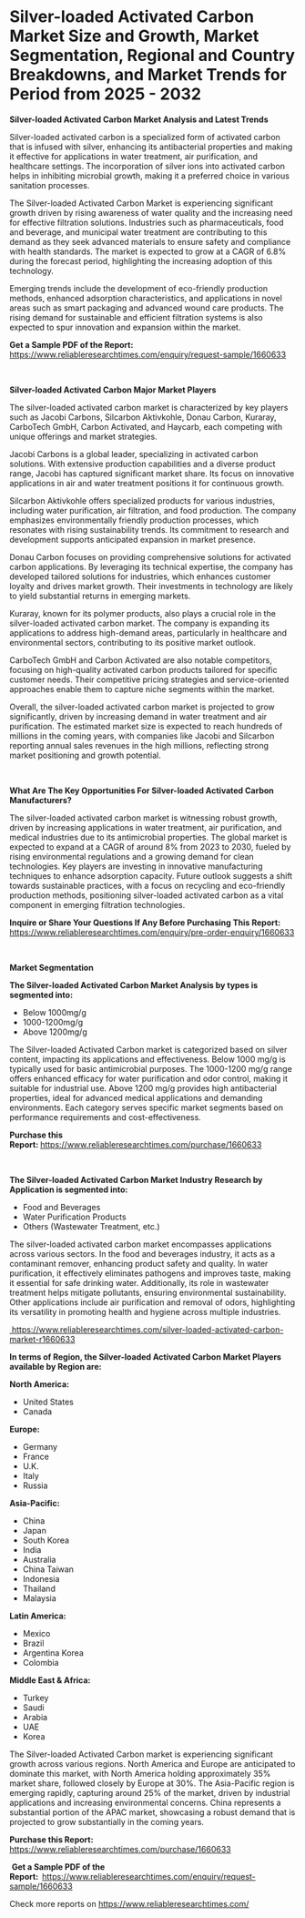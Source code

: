 <p><h1>Silver-loaded Activated Carbon Market Size and Growth, Market Segmentation, Regional and Country Breakdowns, and Market Trends for Period from 2025 -  2032</h1></p><p><strong>Silver-loaded Activated Carbon Market Analysis and Latest Trends</strong></p>
<p><p>Silver-loaded activated carbon is a specialized form of activated carbon that is infused with silver, enhancing its antibacterial properties and making it effective for applications in water treatment, air purification, and healthcare settings. The incorporation of silver ions into activated carbon helps in inhibiting microbial growth, making it a preferred choice in various sanitation processes.</p><p>The Silver-loaded Activated Carbon Market is experiencing significant growth driven by rising awareness of water quality and the increasing need for effective filtration solutions. Industries such as pharmaceuticals, food and beverage, and municipal water treatment are contributing to this demand as they seek advanced materials to ensure safety and compliance with health standards. The market is expected to grow at a CAGR of 6.8% during the forecast period, highlighting the increasing adoption of this technology. </p><p>Emerging trends include the development of eco-friendly production methods, enhanced adsorption characteristics, and applications in novel areas such as smart packaging and advanced wound care products. The rising demand for sustainable and efficient filtration systems is also expected to spur innovation and expansion within the market.</p></p>
<p><strong>Get a Sample PDF of the Report:&nbsp;</strong> <a href="https://www.reliableresearchtimes.com/enquiry/request-sample/1660633?utm_campaign=3297&utm_medium=2&utm_source=Github&utm_content=ia&utm_term=29032025&utm_id=silver-loaded-activated-carbon">https://www.reliableresearchtimes.com/enquiry/request-sample/1660633</a></p>
<p>&nbsp;</p>
<p><strong>Silver-loaded Activated Carbon Major Market Players</strong></p>
<p><p>The silver-loaded activated carbon market is characterized by key players such as Jacobi Carbons, Silcarbon Aktivkohle, Donau Carbon, Kuraray, CarboTech GmbH, Carbon Activated, and Haycarb, each competing with unique offerings and market strategies. </p><p>Jacobi Carbons is a global leader, specializing in activated carbon solutions. With extensive production capabilities and a diverse product range, Jacobi has captured significant market share. Its focus on innovative applications in air and water treatment positions it for continuous growth.</p><p>Silcarbon Aktivkohle offers specialized products for various industries, including water purification, air filtration, and food production. The company emphasizes environmentally friendly production processes, which resonates with rising sustainability trends. Its commitment to research and development supports anticipated expansion in market presence.</p><p>Donau Carbon focuses on providing comprehensive solutions for activated carbon applications. By leveraging its technical expertise, the company has developed tailored solutions for industries, which enhances customer loyalty and drives market growth. Their investments in technology are likely to yield substantial returns in emerging markets.</p><p>Kuraray, known for its polymer products, also plays a crucial role in the silver-loaded activated carbon market. The company is expanding its applications to address high-demand areas, particularly in healthcare and environmental sectors, contributing to its positive market outlook.</p><p>CarboTech GmbH and Carbon Activated are also notable competitors, focusing on high-quality activated carbon products tailored for specific customer needs. Their competitive pricing strategies and service-oriented approaches enable them to capture niche segments within the market.</p><p>Overall, the silver-loaded activated carbon market is projected to grow significantly, driven by increasing demand in water treatment and air purification. The estimated market size is expected to reach hundreds of millions in the coming years, with companies like Jacobi and Silcarbon reporting annual sales revenues in the high millions, reflecting strong market positioning and growth potential.</p></p>
<p>&nbsp;</p>
<p><strong>What Are The Key Opportunities For Silver-loaded Activated Carbon Manufacturers?</strong></p>
<p><p>The silver-loaded activated carbon market is witnessing robust growth, driven by increasing applications in water treatment, air purification, and medical industries due to its antimicrobial properties. The global market is expected to expand at a CAGR of around 8% from 2023 to 2030, fueled by rising environmental regulations and a growing demand for clean technologies. Key players are investing in innovative manufacturing techniques to enhance adsorption capacity. Future outlook suggests a shift towards sustainable practices, with a focus on recycling and eco-friendly production methods, positioning silver-loaded activated carbon as a vital component in emerging filtration technologies.</p></p>
<p><strong>Inquire or Share Your Questions If Any Before Purchasing This Report:</strong> <a href="https://www.reliableresearchtimes.com/enquiry/pre-order-enquiry/1660633?utm_campaign=3297&utm_medium=2&utm_source=Github&utm_content=ia&utm_term=29032025&utm_id=silver-loaded-activated-carbon">https://www.reliableresearchtimes.com/enquiry/pre-order-enquiry/1660633</a></p>
<p>&nbsp;</p>
<p><strong>Market Segmentation</strong></p>
<p><strong>The Silver-loaded Activated Carbon Market Analysis by types is segmented into:</strong></p>
<p><ul><li>Below 1000mg/g</li><li>1000-1200mg/g</li><li>Above 1200mg/g</li></ul></p>
<p><p>The Silver-loaded Activated Carbon market is categorized based on silver content, impacting its applications and effectiveness. Below 1000 mg/g is typically used for basic antimicrobial purposes. The 1000-1200 mg/g range offers enhanced efficacy for water purification and odor control, making it suitable for industrial use. Above 1200 mg/g provides high antibacterial properties, ideal for advanced medical applications and demanding environments. Each category serves specific market segments based on performance requirements and cost-effectiveness.</p></p>
<p><strong>Purchase this Report:&nbsp;</strong><a href="https://www.reliableresearchtimes.com/purchase/1660633?utm_campaign=3297&utm_medium=2&utm_source=Github&utm_content=ia&utm_term=29032025&utm_id=silver-loaded-activated-carbon">https://www.reliableresearchtimes.com/purchase/1660633</a></p>
<p>&nbsp;</p>
<p><strong>The Silver-loaded Activated Carbon Market Industry Research by Application is segmented into:</strong></p>
<p><ul><li>Food and Beverages</li><li>Water Purification Products</li><li>Others (Wastewater Treatment, etc.)</li></ul></p>
<p><p>The silver-loaded activated carbon market encompasses applications across various sectors. In the food and beverages industry, it acts as a contaminant remover, enhancing product safety and quality. In water purification, it effectively eliminates pathogens and improves taste, making it essential for safe drinking water. Additionally, its role in wastewater treatment helps mitigate pollutants, ensuring environmental sustainability. Other applications include air purification and removal of odors, highlighting its versatility in promoting health and hygiene across multiple industries.</p></p>
<p><a href="https://www.reliableresearchtimes.com/silver-loaded-activated-carbon-market-r1660633?utm_campaign=3297&utm_medium=2&utm_source=Github&utm_content=ia&utm_term=29032025&utm_id=silver-loaded-activated-carbon">&nbsp;https://www.reliableresearchtimes.com/silver-loaded-activated-carbon-market-r1660633</a></p>
<p><strong>In terms of Region, the Silver-loaded Activated Carbon Market Players available by Region are:</strong></p>
<p>
    <p> <strong> North America: </strong>
        <ul>
            <li>United States</li>
            <li>Canada</li>
        </ul>
        </p> 
    <p> <strong> Europe: </strong>
        <ul>
            <li>Germany</li>
            <li>France</li>
            <li>U.K.</li>
            <li>Italy</li>
            <li>Russia</li>
        </ul>
        </p> 
    <p> <strong> Asia-Pacific: </strong>
        <ul>
            <li>China</li>
            <li>Japan</li>
            <li>South Korea</li>
            <li>India</li>
            <li>Australia</li>
            <li>China Taiwan</li>
            <li>Indonesia</li>
            <li>Thailand</li>
            <li>Malaysia</li>
        </ul>
        </p> 
    <p> <strong> Latin America: </strong>
        <ul>
            <li>Mexico</li>
            <li>Brazil</li>
            <li>Argentina Korea</li>
            <li>Colombia</li>
        </ul>
        </p> 
    <p> <strong> Middle East & Africa: </strong>
        <ul>
            <li>Turkey</li>
            <li>Saudi</li>
            <li>Arabia</li>
            <li>UAE</li>
            <li>Korea</li>
        </ul>
    </p>
    </p>
<p><p>The Silver-loaded Activated Carbon market is experiencing significant growth across various regions. North America and Europe are anticipated to dominate this market, with North America holding approximately 35% market share, followed closely by Europe at 30%. The Asia-Pacific region is emerging rapidly, capturing around 25% of the market, driven by industrial applications and increasing environmental concerns. China represents a substantial portion of the APAC market, showcasing a robust demand that is projected to grow substantially in the coming years.</p></p>
<p><strong>Purchase this Report: </strong><a href="https://www.reliableresearchtimes.com/purchase/1660633?utm_campaign=3297&utm_medium=2&utm_source=Github&utm_content=ia&utm_term=29032025&utm_id=silver-loaded-activated-carbon">https://www.reliableresearchtimes.com/purchase/1660633</a></p>
<p>&nbsp;<strong>Get a Sample PDF of the Report:&nbsp;&nbsp;</strong><a href="https://www.reliableresearchtimes.com/enquiry/request-sample/1660633?utm_campaign=3297&utm_medium=2&utm_source=Github&utm_content=ia&utm_term=29032025&utm_id=silver-loaded-activated-carbon">https://www.reliableresearchtimes.com/enquiry/request-sample/1660633</a></p>
<p><strong></strong></p>
<p>Check more reports on <a href="https://www.reliableresearchtimes.com/?utm_campaign=3297&utm_medium=2&utm_source=Github&utm_content=ia&utm_term=29032025&utm_id=silver-loaded-activated-carbon">https://www.reliableresearchtimes.com/</a></p>